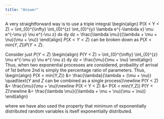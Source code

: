 ```yaml
---
title: "Answer"
---
```


A very straightforward way is to use a triple integral
\begin{align}
            P(X < Y < Z) = \int_{0}^{\infty} \int_{0}^{z} \int_{0}^{y} \lambda e^{-\lambda x} \mu e^{-\mu y} \nu e^{-\nu z} dx dy dz = \frac{\lambda \mu}{(\lambda + \mu + \nu)(\mu + \nu)}
        \end{align}
$P(X < Y < Z)$ can be broken down as $P(X < min(Y,Z)) P(Y < Z)$.

Consider just $P(Y < Z)$
\begin{align}
            P(Y < Z) = \int_{0}^{\infty} \int_{0}^{z} \mu e^{-\mu y} \nu e^{-\nu z} dy dz = \frac{\mu}{\mu + \nu}
        \end{align}
Thus, when two exponential processes are considered, probaility of arrival of 1st before 2nd is simply the percentage ratio of parameters. Thus,
\begin{align}
            P(X < min(Y,Z)) &= \frac{\lambda}{\lambda + (\mu + \nu)} \quad\text{$Y$ and $Z$ can be combined as a single process}\newline
            P(Y < Z) &= \frac{\mu}{\mu + \nu}\newline
            P(X < Y < Z) &= P(X < min(Y,Z)) P(Y < Z)\newline
                        &= \frac{\lambda \mu}{(\lambda + \mu + \nu)(\mu + \nu)}
        \end{align}

where we have also used the property that minimum of exponentially distributed random variables is itself exponentially distributed.
